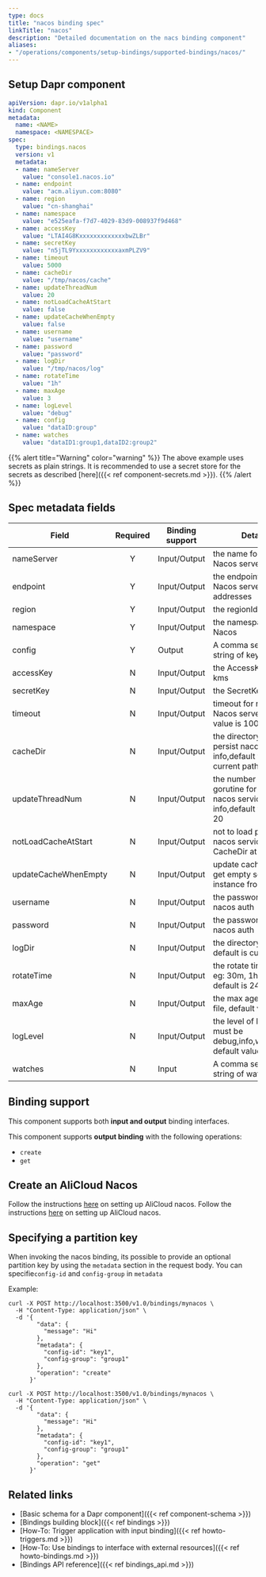```yaml
---
type: docs
title: "nacos binding spec"
linkTitle: "nacos"
description: "Detailed documentation on the nacs binding component"
aliases:
- "/operations/components/setup-bindings/supported-bindings/nacos/"
---
```


## Setup Dapr component

```yaml
apiVersion: dapr.io/v1alpha1
kind: Component
metadata:
  name: <NAME>
  namespace: <NAMESPACE>
spec:
  type: bindings.nacos
  version: v1
  metadata:
  - name: nameServer
    value: "console1.nacos.io"
  - name: endpoint
    value: "acm.aliyun.com:8080"
  - name: region
    value: "cn-shanghai"
  - name: namespace
    value: "e525eafa-f7d7-4029-83d9-008937f9d468"
  - name: accessKey
    value: "LTAI4G8KxxxxxxxxxxxxxbwZLBr"
  - name: secretKey
    value: "n5jTL9YxxxxxxxxxxxxaxmPLZV9"
  - name: timeout
    value: 5000
  - name: cacheDir
    value: "/tmp/nacos/cache"
  - name: updateThreadNum
    value: 20
  - name: notLoadCacheAtStart
    value: false
  - name: updateCacheWhenEmpty
    value: false
  - name: username
    value: "username"
  - name: password
    value: "password"
  - name: logDir
    value: "/tmp/nacos/log"
  - name: rotateTime
    value: "1h"
  - name: maxAge
    value: 3
  - name: logLevel
    value: "debug"
  - name: config
    value: "dataID:group"
  - name: watches
    value: "dataID1:group1,dataID2:group2"
```
{{% alert title="Warning" color="warning" %}}
The above example uses secrets as plain strings. It is recommended to use a secret store for the secrets as described [here]({{< ref component-secrets.md >}}).
{{% /alert %}}
## Spec metadata fields
| Field              | Required | Binding support | Details | Example |
|--------------------|:--------:|--------|--------|---------|
| nameServer                | Y        | Input/Output |the name for get Nacos server | `"console1.nacos.io"`
| endpoint                | Y        | Input/Output |the endpoint for get Nacos server addresses | `"acm.aliyun.com:8080"`
| region                | Y        | Input/Output |the regionId for kms | `"cn-shanghai"`
| namespace                | Y        | Input/Output |the namespaceId of Nacos | `"e525eafa-f7d7-4029-83d9-008937f9d468"`
| config                | Y        | Output |A comma separated string of key | `"dataID:group"`
| accessKey                | N        | Input/Output |the AccessKey for kms| `"LTAI4G8KxxxxxxxxxxxxxbwZLBr"`
| secretKey                | N        | Input/Output |the SecretKey for kms | `"LTAI4G8KxxxxxxxxxxxxxbwZLBr"`
| timeout                | N        | Input/Output |timeout for requesting Nacos server, default value is 10000 ms | `1000`
| cacheDir                | N        | Input/Output |the directory for persist nacos service info,default value is current path | `"/tmp/nacos/cache"`
| updateThreadNum                | N        | Input/Output |the number of gorutine for update nacos service info,default value is 20 | `20`
| notLoadCacheAtStart                | N       | Input/Output |not to load persistent nacos service info in CacheDir at start time | `"false"`
| updateCacheWhenEmpty                | N        | Input/Output |update cache when get empty service instance from server | `"false"`
| username                | N        | Input/Output |the password for nacos auth | `"username"`
| password                | N        | Input/Output |the password for nacos auth | `"password"`
| logDir                | N        | Input/Output |the directory for log, default is current path | `"/tmp/nacos/log"`
| rotateTime                | N        | Input/Output |the rotate time for log, eg: 30m, 1h, 24h, default is 24h| `"1h"`
| maxAge                | N        | Input/Output |the max age of a log file, default value is 3 | `3`
| logLevel                | N        | Input/Output |the level of log, it's must be debug,info,warn,error, default value is info | `"info"`
| watches                | N        | Input |A comma separated string of watch keys | `"dataID1:group1,dataID2:group2"`

## Binding support

This component supports both **input and output** binding interfaces.

This component supports **output binding** with the following operations:
- `create`
- `get`

## Create an AliCloud Nacos
Follow the instructions [here](https://www.alibabacloud.com/help/doc-detail/59963.htm?spm=a3c0i.215387.6930108420.8.74d16ce2Mdj7te) on setting up AliCloud nacos.
Follow the instructions [here](https://help.aliyun.com/document_detail/85466.html?spm=a2c4g.11186623.6.550.33551eb02LpHHe) on setting up AliCloud nacos.

## Specifying a partition key

When invoking the nacos binding, its possible to provide an optional partition key by using the `metadata` section in the request body.
You can specifie`config-id` and `config-group` in `metadata`

Example:

```shell
curl -X POST http://localhost:3500/v1.0/bindings/mynacos \
  -H "Content-Type: application/json" \
  -d '{
        "data": {
          "message": "Hi"
        },
        "metadata": {
          "config-id": "key1",
          "config-group": "group1"
        },
        "operation": "create"
      }'
```

```shell
curl -X POST http://localhost:3500/v1.0/bindings/mynacos \
  -H "Content-Type: application/json" \
  -d '{
        "data": {
          "message": "Hi"
        },
        "metadata": {
          "config-id": "key1",
          "config-group": "group1"
        },
        "operation": "get"
      }'
```
## Related links

- [Basic schema for a Dapr component]({{< ref component-schema >}})
- [Bindings building block]({{< ref bindings >}})
- [How-To: Trigger application with input binding]({{< ref howto-triggers.md >}})
- [How-To: Use bindings to interface with external resources]({{< ref howto-bindings.md >}})
- [Bindings API reference]({{< ref bindings_api.md >}})
